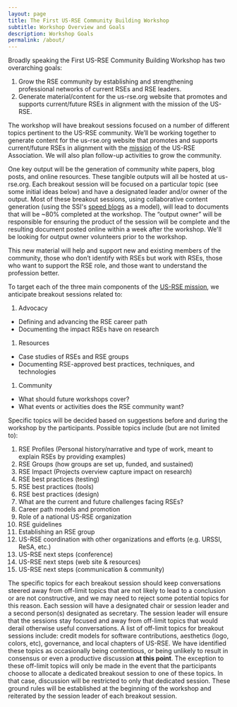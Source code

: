 ```yaml
---
layout: page
title: The First US-RSE Community Building Workshop
subtitle: Workshop Overview and Goals
description: Workshop Goals
permalink: /about/
---
```


Broadly speaking the First US-RSE Community Building Workshop has two
overarching goals:

1. Grow the RSE community by establishing and strengthening professional
networks of current RSEs and RSE leaders.
1. Generate material/content for the
us-rse.org website that promotes and supports current/future RSEs in alignment
with the mission of the US-RSE.


The workshop will have breakout sessions focused on a number of different topics
pertinent to the US-RSE community. We’ll be working together to generate content
for the us-rse.org website that promotes and supports current/future RSEs in
alignment with the [mission](https://us-rse.org/mission) of the US-RSE Association. We will also plan
follow-up activities to grow the community.

One key output will be the generation of community white papers, blog posts, and
online resources.  These tangible outputs will all be hosted at us-rse.org.
Each breakout session will be focused on a particular topic (see some initial
ideas below) and have a designated leader and/or owner of the output.  Most of
these breakout sessions, using collaborative content generation (using the SSI's
[speed blogs](https://www.software.ac.uk/speed-blogging-and-tips-writing-one) as a model), will lead to documents that will be ~80% completed
at the workshop. The “output owner” will be responsible for ensuring the product
of the session will be complete and the resulting document posted online within
a week after the workshop.  We'll be looking for output owner volunteers prior to the workshop.

This new material will help and support new and existing members of the
community, those who don’t identify with RSEs but work with RSEs, those who want
to support the RSE role, and those want to understand the profession better.


To target each of the three main components of the [US-RSE mission](https://us-rse.org/mission),
we anticipate breakout sessions related to:
1. Advocacy
  - Defining and advancing the RSE career path
  - Documenting the impact RSEs have on research
1. Resources
  - Case studies of RSEs and RSE groups  
  - Documenting RSE-approved best practices, techniques, and technologies  
1. Community
  - What should future workshops cover?
  - What events or activities does the RSE community want?


Specific topics will be decided based on suggestions before and during the workshop by the participants. Possible topics include (but are not limited to):

1. RSE Profiles (Personal history/narrative and type of work, meant to explain RSEs by providing examples)
1. RSE Groups (how groups are set up, funded, and sustained)
1. RSE Impact (Projects overview capture impact on research)
1. RSE best practices (testing)
1. RSE best practices (tools)
1. RSE best practices (design)
1. What are the current and future challenges facing RSEs?
1. Career path models and promotion
1. Role of a national US-RSE organization
1. RSE guidelines
1. Establishing an RSE group
1. US-RSE coordination with other organizations and efforts (e.g. URSSI, ReSA, etc.)
1. US-RSE next steps (conference)
1. US-RSE next steps (web site & resources)
1. US-RSE next steps (communication & community)

The specific topics for each breakout session should keep conversations steered away from off-limit topics that are not likely to lead to a conclusion or are not constructive, and we may need to reject some potential topics for this reason. Each session will have a designated chair or session leader and a second person(s) designated as secretary.  The session leader will ensure that the sessions stay focused and away from off-limit topics that would derail otherwise useful conversations.  A list of off-limit topics for breakout sessions include: credit models for software contributions, aesthetics (logo, colors, etc), governance, and local chapters of US-RSE.  We have identified these topics as occasionally being contentious, or being unlikely to result in consensus or even a productive discussion **at this point**. The exception to these off-limit topics will only be made in the event that the participants choose to allocate a dedicated breakout session to one of these topics.  In that case, discussion will be restricted to only that dedicated session.  These ground rules will be established at the beginning of the workshop and reiterated by the session leader of each breakout session.
